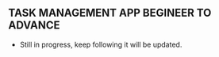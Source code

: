 ## TASK MANAGEMENT APP BEGINEER TO ADVANCE

- Still in progress, keep following it will be updated.
